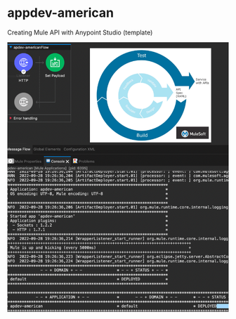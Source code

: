 # appdev-american
Creating Mule API with Anypoint Studio (template)


![Image text](https://raw.githubusercontent.com/ebercruzf/appdev-american/master/docs/template.png)


